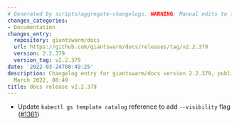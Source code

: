 ```yaml
---
# Generated by scripts/aggregate-changelogs. WARNING: Manual edits to this files will be overwritten.
changes_categories:
- Documentation
changes_entry:
  repository: giantswarm/docs
  url: https://github.com/giantswarm/docs/releases/tag/v2.2.379
  version: 2.2.379
  version_tag: v2.2.379
date: '2022-03-24T08:49:25'
description: Changelog entry for giantswarm/docs version 2.2.379, published on 24
  March 2022, 08:49
title: docs release v2.2.379
---
```


- Update `kubectl gs template catalog` reference to add `--visibility` flag ([#1361](https://github.com/giantswarm/docs/pull/1361))

